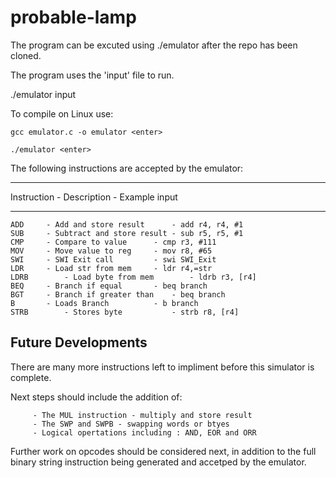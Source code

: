 # probable-lamp

The program can be excuted using ./emulator after the repo has been cloned.

The program uses the 'input' file to run.

./emulator input <enter>

To compile on Linux use:
	
	gcc emulator.c -o emulator <enter>
	
	./emulator <enter>


The following instructions are accepted by the emulator:
**************************************************************************
Instruction	- Description				- Example input
**************************************************************************
	ADD		- Add and store result		- add r4, r4, #1
	SUB		- Subtract and store result	- sub r5, r5, #1
	CMP		- Compare to value		- cmp r3, #111
	MOV		- Move value to reg		- mov r8, #65
	SWI		- SWI Exit call			- swi SWI_Exit
	LDR		- Load str from mem		- ldr r4,=str
	LDRB		- Load byte from mem		- ldrb r3, [r4]
	BEQ		- Branch if equal		- beq branch
	BGT		- Branch if greater than	- beq branch
	B		- Loads Branch			- b branch
	STRB		- Stores byte			- strb r8, [r4]


## Future Developments

There are many more instructions left to impliment before this simulator is complete. 

Next steps should include the addition of:
		
		 - The MUL instruction - multiply and store result
		 - The SWP and SWPB - swapping words or btyes 
		 - Logical opertations including : AND, EOR and ORR

Further work on opcodes should be considered next, in addition to the full binary string instruction being generated and accetped by the emulator. 


